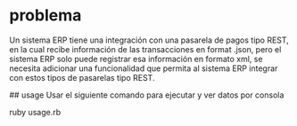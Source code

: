 # problema
Un sistema ERP tiene una integración con una pasarela de pagos tipo REST, en la cual recibe información de las transacciones en format .json, pero el sistema ERP solo puede
registrar esa información en formato xml, se necesita adicionar una funcionalidad que permita al sistema ERP integrar con estos tipos de pasarelas tipo REST.

## usage
Usar el siguiente comando para ejecutar y ver datos por consola 

ruby usage.rb
